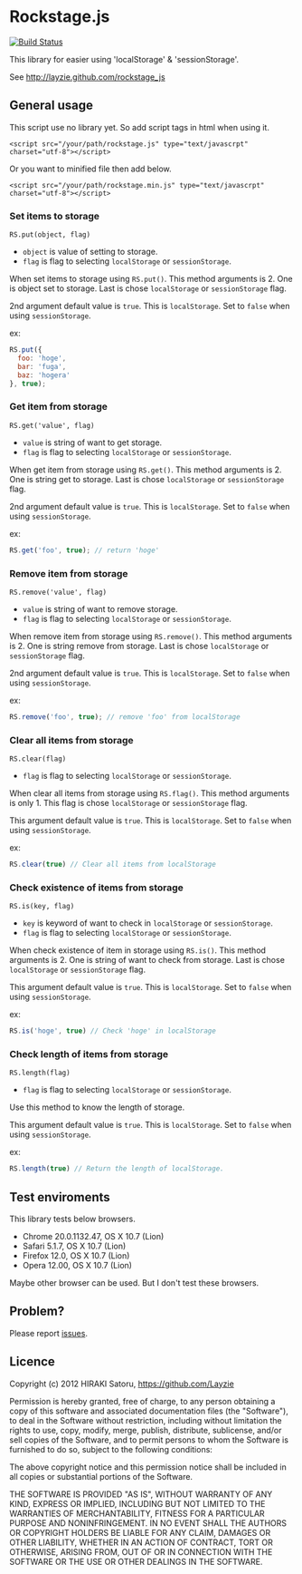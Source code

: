 # Rockstage.js

[![Build Status](https://secure.travis-ci.org/Layzie/rockstage_js.png?branch=master)](http://travis-ci.org/Layzie/rockstage_js)

This library for easier using 'localStorage' &amp; 'sessionStorage'.

See http://layzie.github.com/rockstage_js

## General usage

This script use no library yet. So add script tags in html when using it.

`<script src="/your/path/rockstage.js" type="text/javascrpt" charset="utf-8"></script>`

Or you want to minified file then add below.

`<script src="/your/path/rockstage.min.js" type="text/javascrpt" charset="utf-8"></script>`

### Set items to storage

`RS.put(object, flag)`
- `object` is value of setting to storage.
- `flag` is flag to selecting `localStorage` or `sessionStorage`.

When set items to storage using `RS.put()`. This method arguments is 2.
One is object set to storage. Last is chose `localStorage` or `sessionStorage` flag.

2nd argument default value is `true`. This is `localStorage`. Set to `false` when using
`sessionStorage`.

ex:
```javascript
RS.put({
  foo: 'hoge',
  bar: 'fuga',
  baz: 'hogera'
}, true);
```
### Get item from storage

`RS.get('value', flag)`
- `value` is string of want to get storage.
- `flag` is flag to selecting `localStorage` or `sessionStorage`.

When get item from storage using `RS.get()`. This method arguments is 2.
One is string get to storage. Last is chose `localStorage` or `sessionStorage` flag.

2nd argument default value is `true`. This is `localStorage`. Set to `false` when using
`sessionStorage`.

ex:
```javascript
RS.get('foo', true); // return 'hoge'
```
### Remove item from storage

`RS.remove('value', flag)`
- `value` is string of want to remove storage.
- `flag` is flag to selecting `localStorage` or `sessionStorage`.

When remove item from storage using `RS.remove()`. This method arguments is 2.
One is string remove from storage. Last is chose `localStorage` or `sessionStorage` flag.

2nd argument default value is `true`. This is `localStorage`. Set to `false` when using
`sessionStorage`.

ex:
```javascript
RS.remove('foo', true); // remove 'foo' from localStorage
```

### Clear all items from storage

`RS.clear(flag)`
- `flag` is flag to selecting `localStorage` or `sessionStorage`.

When clear all items from storage using `RS.flag()`. This method arguments is only 1.
This flag is chose `localStorage` or `sessionStorage` flag.

This argument default value is `true`. This is `localStorage`. Set to `false` when using
`sessionStorage`.

ex:
```javascript
RS.clear(true) // Clear all items from localStorage
```

### Check existence of items from storage

`RS.is(key, flag)`
- `key` is keyword of want to check in `localStorage` or `sessionStorage`.
- `flag` is flag to selecting `localStorage` or `sessionStorage`.

When check existence of item in storage using `RS.is()`. This method arguments is 2.
One is string of want to check from storage. Last is chose `localStorage` or `sessionStorage` flag.

This argument default value is `true`. This is `localStorage`. Set to `false` when using
`sessionStorage`.

ex:
```javascript
RS.is('hoge', true) // Check 'hoge' in localStorage
```

### Check length of items from storage

`RS.length(flag)`
- `flag` is flag to selecting `localStorage` or `sessionStorage`.

Use this method to know the length of storage.

This argument default value is `true`. This is `localStorage`. Set to `false` when using
`sessionStorage`.

ex:
```javascript
RS.length(true) // Return the length of localStorage.
```
## Test enviroments

This library tests below browsers.

- Chrome 20.0.1132.47, OS X 10.7 (Lion)
- Safari 5.1.7, OS X 10.7 (Lion)
- Firefox 12.0, OS X 10.7 (Lion)
- Opera 12.00, OS X 10.7 (Lion)

Maybe other browser can be used. But I don't test these browsers.

## Problem?

Please report [issues](https://github.com/Layzie/rockstage_js/issues).

## Licence

Copyright (c) 2012 HIRAKI Satoru, https://github.com/Layzie

Permission is hereby granted, free of charge, to any person obtaining
a copy of this software and associated documentation files (the
"Software"), to deal in the Software without restriction, including
without limitation the rights to use, copy, modify, merge, publish,
distribute, sublicense, and/or sell copies of the Software, and to
permit persons to whom the Software is furnished to do so, subject to
the following conditions:

The above copyright notice and this permission notice shall be
included in all copies or substantial portions of the Software.

THE SOFTWARE IS PROVIDED "AS IS", WITHOUT WARRANTY OF ANY KIND,
EXPRESS OR IMPLIED, INCLUDING BUT NOT LIMITED TO THE WARRANTIES OF
MERCHANTABILITY, FITNESS FOR A PARTICULAR PURPOSE AND
NONINFRINGEMENT. IN NO EVENT SHALL THE AUTHORS OR COPYRIGHT HOLDERS BE
LIABLE FOR ANY CLAIM, DAMAGES OR OTHER LIABILITY, WHETHER IN AN ACTION
OF CONTRACT, TORT OR OTHERWISE, ARISING FROM, OUT OF OR IN CONNECTION
WITH THE SOFTWARE OR THE USE OR OTHER DEALINGS IN THE SOFTWARE.

